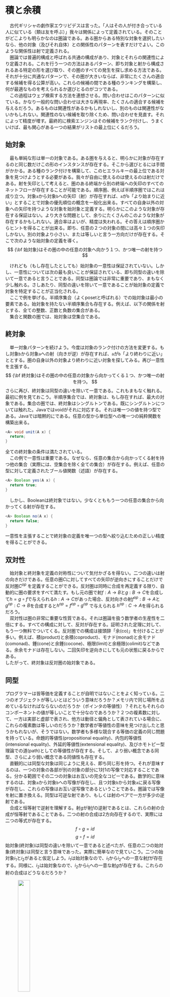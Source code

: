 # 積と余積
$$
$$
　古代ギリシャの劇作家エウリピデスは言った。「人はその人が付き合っている人に似ている（類は友を呼ぶ）」我々は関係によって定義されている。そのことがどこよりも明らかなのは圏論である。ある圏からある特別な対象を選択したいなら、他の対象（及びそれ自体）との関係性のパターンを表すだけでよい。このような関係性は射で定義される。  
　圏論では普遍的構成と呼ばれる共通の構成があり、対象とそれらの関連性により定義される。これを行う一つの方法はあるパターン、即ち対象と射から構成されるある特定の形を選び取り、その圏のすべての発生を探し求める方法である。それが十分に共通なパターンで、その圏が大きいならば、非常にたくさんの適合する候補を得る公算が高い。これらの候補の間である種のランキングを構築し、何が最適なものを考えられるか選びとるのがコツである。  
　この過程はウェブ検索する方法を連想させる。問い合わせはこのパターンに似ている。かなり一般的な問い合わせは大きな再現率、たくさんの適合する候補を与えるだろう。あるものは関連性があるかもしれないし、別のものは関連性がないかもしれない。関連性のない候補を取り除くため、問い合わせを見直す。それによって精度が増す。最終的に検索エンジンはその候補をランク付けし、うまくいけば、最も関心がある一つの結果がリストの最上位にくるだろう。  

## 始対象
　最も単純な形は単一の対象である。ある圏を与えると、明らかに対象が存在するのと同じ数だけこの形のインスタンスが存在する。そこから選びとるには手間がかかる。ある種のランク付けを構築して、このヒエラルキーの最上位である対象を見つけようとする必要がある。我々が自由に使えるのは使えるのは射だけである。射を矢印として考えると、圏のある終端から別の終端への矢印のすべてのネットフローが存在することが可能である。順序圏、例えば半順序圏ではこれは成り立つ。対象`a`から対象`b`への矢印（射）が存在すれば、`a`が`b`「より始まりに近い」とすることで対象の優先順位の概念を一般化出来る。すべての自身以外の対象への矢印を持つような対象を始対象と定義する。明らかにこのような対象が存在する保証はない。より大きな問題として、余りにたくさんのこのような対象が存在するかもしれない。適合率はよいが、精度は失われる。その答えは順序圏からヒントを得ることが出来る。即ち、任意の２つの対象の間には高々１つの矢印しかない。別の対象より小さい、または等しいと言う一方向だけが存在する。そこで次のような始対象の定義を導く。    
$$
{\bf 始対象}はその圏の中の任意の対象へ向かう１つ、かつ唯一の射を持つ
$$

　けれども（もし存在したとしても）始対象の一意性は保証されていない。しかし、一意性については次の最も良いことが保証されている、即ち同型の違いを除いて一意であると言うことである。同型は圏論では非常に重要であり、まもなく少し触れる。さしあたり、同型の違いを除いて一意であることが始対象の定義で対象を特定することが正当化される。  
　ここで例を挙げる。半順序集合（よくposetと呼ばれる）での始対象は最小の要素である。始対象を持たない半順序集合も存在する。例えば、以下の関係を射とする、全ての整数、正数と負数の集合がある。  
　集合と関数の圏では、始対象は空集合である。  

## 終対象
　単一対象パターンを続けよう。今度は対象のランク付けの方法を変更する。もし対象`b`から対象`a`への射（向きが逆）が存在すれば、`a`が`b`「より終わりに近い」ととする。圏の自身以外の対象より終わりに近い対象を探してみる。再び一意性を主張する。  
$$
{\bf 終対象}はその圏の中の任意の対象から向かってくる１つ、かつ唯一の射を持つ。
$$
さらに再び、終対象は同型の違いを除いて一意である。これもまもなく触れる。最初に例を見ておこう。半順序集合では、終対象は、もし存在すれば、最大の対象である。集合の圏では、終対象はシングルトンである。既にシングルトンについては触れた。Javaではvoidがそれに対応する。それは唯一つの値を持つ型である。Javaでは暗黙的にである。任意の型から単位型への唯一つの純粋関数を構築出来る。  
```java
<A> void unit(A x) {
  return;
}
```
全ての終対象の条件は満たされている。  
　この例で一意性は重要である。なぜなら、任意の集合から向かってくる射を持つ他の集合（実際には、空集合を除く全ての集合）が存在する。例えば、任意の型に対して定義されたブール値関数（述語）が存在する。  
```java
<A> Boolean yes(A x) {
  return true;
}
```
　しかし、Booleanは終対象ではない。少なくとももう一つの任意の集合から向かってくる射が存在する。  
```java
<A> Boolean no(A x) {
  return false;
}
```
一意性を主張することで終対象の定義を唯一つの型へ絞り込むための正しい精度を得ることができる。  

## 双対性
　始対象と終対象を定義の対称性について気付かざるを得ない。二つの違いは射の向きだけである。任意の圏$C$に対してすべての矢印が逆向きにすることだけで反対圏$C^{op}$ を定義することができる。反対圏は同時に合成を再定義する限り、自動的に圏の要求をすべて満たす。もし元の圏で射$f:A \rightarrow B$と$g:B \rightarrow C$を合成して$h=g \circ f$で与えられる$h:A \rightarrow C$があった場合、反対向きの射$f^{op}:B \rightarrow A$と$g^{op}:C \rightarrow B$を合成すると$h^{op}=f^{op} \circ  g^{op}$ で与えられる $h^{op}:C \rightarrow A$を得られるだろう。  
　双対性は圏の非常に重要な性質である。それは圏論を扱う数学者の生産性を二倍にする。すべての構成に対して、反対が存在する。証明された定理に対して、もう一つ無料でついてくる。反対圏での構成は接頭辞「余(co)」を付けることが多い。例えば、積(product)と余積(coproduct)、モナド(monad)と余モナド(comonad)、錘(cone)と余錘(cocone)、極限(limit)と余極限(colimit)などである。余余モナドは存在しない。二回矢印を逆向きにしても元の状態に戻るからである。  
  したがって、終対象は反対圏の始対象である。  

## 同型
 プログラマーは皆等価を定義することが自明ではないことをよく知っている。二つのオブジェクトが等しいとはどういう意味だろうか？メモリ内で同じ場所を占めているなければならないのだろうか（ポインタの等値性）？それともそれらのコンポーネントの値が等しいことで十分なのであろうか？２つの複素数に対して、一方は実部と虚部で表され、他方は動径と偏角として表されている場合に、これらの複素数は等しいのだろうか？数学者が等値性の意味を見つけ出したと思うかもれないが、そうではない。数学者も多様な競合する等価の定義の同じ問題を持っている。命題的等値性(propositional equality)、内包的等値性(intensional equality)、外延的等値性(extensional equality)、及びホモトピー型理論での道(path)としての等値性が存在する。そして、より弱い概念である同型、さらにより弱い概念である同値性も存在する。  
　直観的には同型な対象は同じように見える、即ち同じ形を持つ。それが意味するのは、一つの対象の各部が別の対象の部分に1対1の写像で対応することである。分かる範囲でその二つの対象はお互いの完全なコピーである。数学的に意味するのは、対象`a`から対象`b`への写像が存在し、且つ対象`b`から対象`a`に戻る写像が存在し、これらの写像はお互い逆写像であるということである。圏論では写像を射に置き換える。同型は可逆な射であり、もしくは射のペアで一方が多少の逆射である。  
　合成と恒等射で逆射を理解する。射$g$が射$f$の逆射であるとは、これらの射の合成が恒等射であることである。二つの射の合成は2方向存在するので、実際には二つの等式が存在する。  
$$
f \circ g = id
$$
$$
g \circ f = id
$$
始対象(終対象)は同型の違いを除いて一意であると述べたが、任意の二つの始対象(終対象)は同型と言う意味であった。実際に簡単なので見ていこう。二つの始対象$i_1$と$i_2$があると仮定しよう。$i_1$は始対象なので、$i_1$から$i_2$への一意な射$f$が存在する。同様に、$i_2$は始対象なので、$i_2$から$i_1$への一意な射$g$が存在する。これらの射の合成はどうなるだろうか？  
<figure class="figure-image figure-image-fotolife" title="この図のすべての射は一意"><img src="https://cdn-ak.f.st-hatena.com/images/fotolife/k/knight_rose/20210516/20210516232830.png" width="30%"><figcaption>この図のすべての射は一意</figcaption></figure>
　合成$g \circ f$は$i_1$から$i_1$への射でなければならない。しかし、$i_1$は始対象であり、そのため$i_1$から$i_1$への射は唯一つだけ存在する。圏を扱っているので、$i_1$から$i_1$へ恒等射が存在することが分かっており、唯一つであるため、これはその合成と一致する。従って、$g \circ f$は恒等射と等しい。同様に、$i_2$から$i_2$に戻っていく射は唯一つであるため、$f \circ g$も恒等射に等しい。以上によって、$f$と$g$はお互いに逆射であることが証明された。従って、任意の二つの始対象は同型である。  
　この証明では始対象からそれ自身はの射の一意性を使った。それなしでは「同型の違いを除いて」の部分を証明することはできない。しかし、なぜ$f$と$g$の一意性が必要なのであろうか？始対象は同型の違いを除いて一意であるだけでなく、一意な同型射の違いを除いて一意であるからである。原則としては二つの対象の間に一つ以上の射が存在するが、ここでは当てはまらない。この「一意な同型射の違いを除いて一意であること」はすべての普遍的構成の重要な性質である。  

## 積
　次の普遍的構成は積である。二つの集合のデカルト積がペアの集合であることは知られている。しかし、構成する集合の積集合をつながるパターンとは何だろうか？もしそれを見つけ出したとして、他の圏へそれを一般化することはできるのであろうか？  
　二つの関数、即ち積から各成分への射影が存在することは言える。これらの二つの関数$fst$と$snd$をそれぞれ次のように定義する。  
$$
fst:(A, B) \rightarrow A
$$
$$
fst(x, y) = x
$$
$$
snd:(A, B) \rightarrow B
$$
$$
snd(x, y) = y
$$
例えば、Javaで以下のように表すことができる。
```java
class Pair<A,B> {
  final A first;
  final B second;
  Pair(A first, B second) {
    this.first = first;
    this.second = second;
  }
}

// (A,B)をPair<A,B>と同一視する
Function<Pair<A,B>, A> fst = p -> p.first;
Function<Pair<A,B>, B> snd = p -> p.second;
```
このような一見すると非常に限定された知識をもとにして、二つの集合$A$と$B$の積の成分を導くような集合の圏の対象と射のパターンを定義してみよう。このパターンは対象$c$と二つの射$p$及び$q$で構成され、それぞれ次のように対象$C$から$A$と$B$へ移す。  
$$
p:C \rightarrow A
$$
$$
q:C \rightarrow B
$$
<figure class="figure-image figure-image-fotolife" title=""><img src="https://cdn-ak.f.st-hatena.com/images/fotolife/k/knight_rose/20210516/20210516234216.png" width="15%"></figure>
このパターンを満たす$C$はすべて積の候補と考えることができる。そのようなものが沢山存在するかもしれない。  
<figure class="figure-image figure-image-fotolife" title=""><img src="https://cdn-ak.f.st-hatena.com/images/fotolife/k/knight_rose/20210516/20210516234827.png" width="20%"></figure>
　例えば、構成として、`Integer`と`Boolean`を取り上げて、これらの積候補をサンプリングしてみよう。  
　一つ目の候補を挙げる。`Integer`である。`Integer`を`Integer`と`Boolean`の積の候補として考えることができるのであろうか？実際にできる。次のような射影が存在する。  
```java
Function<Integer,Integer> p = x -> x;
Function<Integer,Boolean> q = x -> true;
```
かなり洗練さが足りないが、基準は満たしている。  
　別の候補を挙げる。$(Integer,Integer,Boolean)$ である。三つの要素のタプル、トリプルである。これを正当な候補するような二つの射影は次のようなものである。クラス`Triple`を定義する。
```java
class Triple<A,B,C> {
  final A first;
  final B second;
  final C third;
  Triple(A first, B second, C third){
    this.first = first;
    this.second = second;
    this.third = third;
  }
}

// (Integer,Integer,Boolean)をTriple<Integer,Integer,Boolean>と同一視する
Function<Triple<Integer,Integer,Boolean>,Integer> p = x -> x.first;
Function<Triple<Integer,Integer,Boolean>,Boolean> q = x -> x.third;
```
最初の候補は小さ過ぎる。積の`Integer`の次元しか網羅できていないためである。次の候補は大き過ぎる。`Integer`の次元が不正に重複しているためである。  
　しかし、普遍的な構成の別の部分である、ランク付けを探究していない。ここでのパターンの二つの例を比較できるようにしたい。一つの候補、対象$C$と二つの射影$p$と$q$を別の候補、対象$C'$ と二つの射影$p'$ と$q'$ を比較したい。$C'$ から$C$への射が存在すれば$C$は$C'$ と比べて「より良い」としたい。しかし、それでは弱すぎる。$C$の射影もまた$C'$ の射影と比べて「より良い」または「より普遍的である」としたい。それが意味することは、射影$p'$ と$q'$ が$ m $を使って、$p$と$q$から再構成できることである。  
$$
p' = p \circ m
$$
$$
q' = q \circ m
$$
これらの等式を別の見方をすると、$ m $が$p'$ と$q'$ を分解している。これらの等式を自然数で、合成を乗算と見なすと、$ m $は$p'$ と$q'$ の公約数である。  
<figure class="figure-image figure-image-fotolife" title=""><img src="https://cdn-ak.f.st-hatena.com/images/fotolife/k/knight_rose/20210523/20210523214512.png" width="20%"></figure>
　直観を働かせるため、二つの標準的な射影、$fst$と$snd$を持つペア $(Integer, Boolean)$ が、既に挙げた二つの候補より真に「より良い」ことを示そう。
<figure class="figure-image figure-image-fotolife" title=""><img src="https://cdn-ak.f.st-hatena.com/images/fotolife/k/knight_rose/20210523/20210523214720.png" width="20%"></figure>
　$(Integer,Boolean)$ を`Pair<Integer,Boolean>`と見なして、最初の候補に対する写像$ m $は次のようになる。  
```java
Function<Integer,Pair<Integer,Boolean>> m = x -> new Pair<>(x, true);
```
実際、二つの射影$p$と$q$は次のように再構成できる。  
```java
Function<Integer,Integer> p = x -> fst.apply(m.apply(x));
Function<Integer,Boolean> q = x -> snd.apply(m.apply(x));
```
2番目の例に対する$ m $は同様に一意に次のように定められる。  
```java
Function<Triple<Integer,Integer,Boolean>,Pair<Integer,Boolean>> m = x -> new Pair<>(x.first,x.third);
```
$(Integer,Boolean)$ が二つの候補のどちらとも比べてもより良いこと示すことができた。なぜ反対は真ではないことを見ていこう。$p$と$q$から$fst$と$snd$を再構成するような$m'$ を見つけてみよう。  
$$
fst = p \circ m'
$$
$$
snd = q \circ m'
$$
最初の例では、$q$は常に`true`を返し、ペアの二つ目の成分は`false`を取りうる。$q$から$snd$を再構成することはできない。  
　2番目の例は異なっている。$p$または$q$を実行した後十分な情報を得られる。しかし、$fst$と$snd$を分解する１つ以上の方法が存在する。$p$と$q$はトリプルの２つ目の成分を無視しているので、そこに値を設定することができない。次のようなものが得られる。  
```java
Function<Pair<Integer,Boolean>,Triple<Integer,Integer,Boolean>> m' = x -> new Triple<>(x.first, x.first, x.second);
```
もしくは  
```java
Function<Pair<Integer,Boolean>,Triple<Integer,Integer,Boolean>> m' = x -> new Triple<>(x.first, 42, x.second);
```
などである。  
　すべてをまとめると、二つの射影$p$と$q$を持つ任意の型$C$を与えると、$C$からデカルト積 $(A, B)$ への一意で、デカルト積を分解するような$ m $が存在する。事実、それは$p$と$q$を結合してペアを作る。  
$$
m:C \rightarrow (A, B)
$$
$$
m(x) = (p(x), q(x))
$$
こうすることでデカルト積 $(A, B)$ はベストマッチする。それはこの普遍的構成が集合の圏において働くことを意味する。それは任意の二つの集合の積を選び取っているのである。  
　今は集合については忘れ、同じ普遍的構成を使って任意の圏の二つの対象の積を定義しよう。このような積が常に存在するとは限らないが、存在するときは一意な同型の違いを除いてそれは一意である。  

二つの対象$A$と$B$の${\bf 積}$は二つの射影を持つ対象$C$であり、二つの射影を持つ任意の他の対象$C^{'}$に対して、それらの射影を分解するような$C^{'}$から$C$への一意な射が存在する。  

二つの候補から分解関数$ m $を生み出すような(高次な)関数はしばしば*因子化(factorizer)*と呼ばれる。ここでは、次のような関数である。  
$$
factorizer:(C \rightarrow A) \rightarrow (C \rightarrow B) \rightarrow (C \rightarrow (A, B))
$$
$$
factorizer(p,q)(x) = (p(x), q(x))
$$

## 余積
　圏論の各構成と同様に、積も双対を持ち、これを余積と呼ぶ。積の矢印を逆向きにすると、二つの単射、即ち$a$及び$b$から$c$への射$i$と$j$を持つような対象$c$と言う結果となる。
$$
i:A \rightarrow C
$$
$$
j:B \rightarrow C
$$
ランク付けもまた反転する。対象$C$が単射$i^{'}$ と単射$j^{'}$ を持つ対象$C^{'}$ と比べて「より良い」とは、次のように単射を分解する$C$から$C^{'}$ への射$ m $が存在することである。  
$$
i^{'} = m \circ i
$$
$$
j^{'} = m \circ j
$$
「最も良い」このような対象、即ちそこから任意の他のパターンにつながるような一意な射を持つ対象であり、このような対象を余積と呼ぶ。もし余積が存在すれば、一意な同型の違いを除いて一意である。  

二つの対象$A$と$B$の${\bf 余積}$は二つの単射を持つ対象$c$であり、二つの単射を持つ任意の他の対象$C^{'}$に対して、それらの単射を分解するような$C$から$C^{'}$への一意な射が存在する。

集合の圏では、余積は二つの集合の直和である。$A$と$B$の直和の要素は$A$の要素、または$B$の要素のいずれかである。二つの集合が重なっているならば、直和は共通部分の二つのコピーを含んでいる。直和の要素は元の集合を特徴付ける識別子でタグ付けされたものとして考えることができる。  
　Javaには共用体がないので、タグ付けされた共用体で直和を定義することはできないが、次のようにして、直和を定義することができる。  
```java
interface Contact {
  enum tag {isPhone, isEmail};
  tag tag();
}
class PhoneNum<A> implements Contact {
  final A phoneNum;
  PhoneNum(A phoneNum) {
    this.phoneNum = phoneNum;
  }
  @Override
  public tag tag() {
    return tag.isPhone;
  }
}
class EmailAddr<A> implements Contact {
  final A emailAddr;
  EmailAddr(A emailAddr) {
    this.emailAddr = emailAddr;
  }
  @Override
  public tag tag() {
    return tag.isEmail;
  }
}

Contact helpdesk = new PhoneNum<Integer>(22222222);
```
ここで、タグは列挙型として定義し、`PhoneNum`と`EmailAddr`がコンストラクタ(単射)を提供している。  
次のような`Either`を導入することでより標準的な実装を定義することができる。  
```java
abstract class Either<A,B> {
  abstract Boolean isLeft();
  abstract Boolean isRight();

  static class Left<A,B> extends Either<A,B> {
    final A left;
    Left(A left) {
      this.left = left;
    }
    @Override
    Boolean isLeft() {
      return true;
    }
    @Override
    Boolean isRight() {
      return false;
    }
  }

  static class Right<A,B> extends Either<A,B> {
    final B right;
    Right(B right) {
      this.right = right;
    }
    @Override
    Boolean isLeft() {
      return false;
    }
    @Override
    Boolean isRight() {
      return true;
    }

  }
}
```
これは二つの型引数`A`と`B`による総称型で、`Left`が型`A`の値を取り、`Right`が型`B`の値を取る。  
　積で因子化を定義したのと同様に、余積に対する因子化を定義できる。候補となる型$A$と二つの候補となる単射$i$と$j$を与えられたとき、(`Either<A,B>`に対応する)$A \oplus B$に対する因子化は次のような関数で構成される。  
$$
factorizer:(A \rightarrow C) \rightarrow (B \rightarrow C) \rightarrow A \oplus B  \rightarrow C
$$
$$
factorizer(i,j)(a) = i(a)
$$
$$
factorizer(i,j)(b) = j(b)
$$

## 非対称
　２種類の双対な定義を見てきた。終対象は始対象の定義から矢印の向きを逆にすることで得ることができる。同様に余積は積の定義から得ることができる。しかし集合の圏論では、始対象は終対象と著しく異なっており、余積は積と著しく異なっている。後で触れるように、積は乗算のよに振る舞い、終対象は1の役割を担う。一方で、余積は加算のように振る舞い、始対象は零の役割を担う。特に有限集合に対して、積のサイズは個々の集合のサイズの積になり、余積のサイズは個々の集合のサイズの合計になる。  
　次に集合の圏は矢印の反転の点で対称でないことを示す。  
　空集合は任意の集合への一意な射を持つ一方で、空集合に戻ってくる射は持たない。シングルトンは任意の集合から自身への一意な射を持つだけでなく、(空集合を除く)任意の集合への射も持つ。既に見たように、終対象から出ていく射は他の集合の要素を選び取ると言う非常に重要な役割を担っている(空集合は要素を持たない。よって選び取ることもない)。  
　積に対するシングルトン集合の関係は余積とは別である。かなり劣ったものであるが、シングルトン集合を使って、積のパターンに対する候補を考えてみよう。それは次のような二つの射影$p$と$q$、即ちシングルトンから各成分への関数を持つ。各々それぞれの集合から具体的な要素を選択する。積は普遍的であるので、ここでの候補、シングルトンから積への(一意な)射$ m $もまた存在する。この射は積集合から要素を選択する。即ち、それは具体的なペアを選択する。それはまた次のように二つの射影に分解する。  
$$
p = fst \circ m
$$
$$
q = snd \circ m
$$
シングルトンの値`()`、即ちシングルトン集合の唯一の要素に作用すると、次のような等式が成り立つ。  
```java
p() = fst(m())
q() = snd(m())
```
`m()`は$ m $によって選び取られた積の要素なので、これらの等式によって示されているように、最初の集合から$p$によって選び取られた要素`p()`は$ m $によって選び取られたペアの最初の成分と一致する。同様に`q()`は２番目の成分に等しい。このことは、積の要素は成分集合からの要素のペアであると言う理解と完全に一致している。  
　余積ではこのような単純な解釈はない。シングルトン集合から要素を抜き出す試みで、余積に対する候補としてシングルトン集合を試してみることができる。しかし、その場合、シングルトン集合から出ていく二つの射影ではなく、シングルトン集合に向かう二つの単射を使うことになる。それらは始域については何の情報ももたらさない(事実それらは入力引数を無視する)。余積からシングルトンへの一意な射も得られない。集合の圏は始対象から見たのと終対象からみたのと比べるとかなり異なっていることが分かる。  
　次は集合の固有の性質ではなく、関数の性質、即ち ${\bf Set}$での射としての関数の性質である。一般的に関数は非対称である。では説明しよう。  
　関数は始域の各要素に対して定義されるはずである(プログラミングでは、そのような関数を*全値*関数と呼ぶ)。しかし、それは終域全体を網羅しているとは限らない。その極端な場合を見てきた。シングルトン集合からの関数である。それは終域の唯一つの要素だけを選択する関数である(実際には、空集合からの関数は本当に極端である)。始域のサイズが終域のサイズより小さい場合、このような関数を終域の中への始域の埋め込みとして考えることが多い。例えば、シングルトン集合からの関数は終域の唯一つの要素の埋め込みとして考えることができる。そのような関数を埋め込み関数と呼ぶが、数学者は反対側の名前を与えることをより好む。終域を隙間なく占める関数を *全射(surjective)* または *上の(onto)*と読んでいる。  
　非対称の他のケースとして、始域の多くの要素を終域の一つの要素へ写す関数がある。それはそれらの始域の要素を潰している。極端なケースは集合全体をシングルトンへ写す関数である。既に見たように多態関数`unit`がそれに当たる。潰すことは合成によって混ぜ合わせられることでしかできない。二つの潰すような関数の合成は個々の関数以上にさらに潰していく。数学者は潰さない関数に対して、*単射(injective)* または *１対１(one-to-one)* と呼んでいる。  
　もちろん埋め込むでも潰すでもない関数も存在する。それらは *全単射(bijection)* と呼ばれ、正確に対称である。なぜなら、それらは可逆であるからである。集合の圏では、同型は全単射と同じである。  
